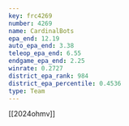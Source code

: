 ```yaml
---
key: frc4269
number: 4269
name: CardinalBots
epa_end: 12.19
auto_epa_end: 3.38
teleop_epa_end: 6.55
endgame_epa_end: 2.25
winrate: 0.2727
district_epa_rank: 984
district_epa_percentile: 0.4536
type: Team
---
```

[[2024ohmv]]
